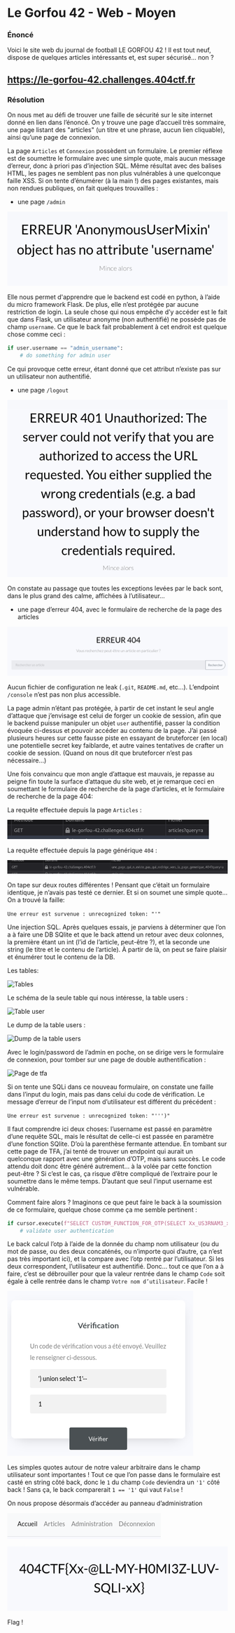 # Le Gorfou 42 - Web - Moyen

### Énoncé

Voici le site web du journal de football LE GORFOU 42 ! Il est tout neuf, dispose de quelques articles intéressants et, est super sécurisé... non ?


https://le-gorfou-42.challenges.404ctf.fr
---

### Résolution

On nous met au défi de trouver une faille de sécurité sur le site internet donné en lien dans l’énoncé. On y trouve une page d’accueil très sommaire, une page listant des "articles" (un titre et une phrase, aucun lien cliquable), ainsi qu’une page de connexion.

La page `Articles` et `Connexion` possèdent un formulaire. Le premier réflexe est de soumettre le formulaire avec une simple quote, mais aucun message d’erreur, donc à priori pas d’injection SQL. Même résultat avec des balises HTML, les pages ne semblent pas non plus vulnérables à une quelconque faille XSS. Si on tente d’énumérer (à la main !) des pages existantes, mais non rendues publiques, on fait quelques trouvailles :

- une page `/admin`

![Message d’erreur de la page admin](admin.png)

Elle nous permet d'apprendre que le backend est codé en python, à l’aide du micro framework Flask. De plus, elle n’est protégée par aucune restriction de login. La seule chose qui nous empêche d’y accéder est le fait que dans Flask, un utilisateur anonyme (non authentifié) ne possède pas de champ `username`.
Ce que le back fait probablement à cet endroit est quelque chose comme ceci :

```python
if user.username == "admin_username":
    # do something for admin user
```

Ce qui provoque cette erreur, étant donné que cet attribut n’existe pas sur un utilisateur non authentifié.

- une page `/logout`

![Message d’erreur de la page logout](logout.png)

On constate au passage que toutes les exceptions levées par le back sont, dans le plus grand des calme, affichées à l’utilisateur...

- une page d’erreur 404, avec le formulaire de recherche de la page des articles

![Page générique 404](404.png)

Aucun fichier de configuration ne leak (`.git`, `README.md`, etc...). L’endpoint `/console` n’est pas non plus accessible. 

La page admin n’étant pas protégée, à partir de cet instant le seul angle d’attaque que j’envisage est celui de forger un cookie de session, afin que le backend puisse manipuler un objet `user` authentifié, passer la condition évoquée ci-dessus et pouvoir accéder au contenu de la page. J’ai passé plusieurs heures sur cette fausse piste en essayant de bruteforcer (en local) une potentielle secret key faiblarde, et autre vaines tentatives de crafter un cookie de session. (Quand on nous dit que bruteforcer n’est pas nécessaire...)

Une fois convaincu que mon angle d’attaque est mauvais, je repasse au peigne fin toute la surface d’attaque du site web, et je remarque ceci en soumettant le formulaire de recherche de la page d’articles, et le formulaire de recherche de la page 404:

La requête effectuée depuis la page `Articles` :

![Requête du formulaire depuis la page articles](requete_articles.png)

La requête effectuée depuis la page générique `404` :

![Requête du formulaire depuis la page 404](requete_404.png)

On tape sur deux routes différentes ! Pensant que c’était un formulaire identique, je n’avais pas testé ce dernier. Et si on soumet une simple quote... On a trouvé la faille:

```Une erreur est survenue : unrecognized token: "'" ```

Une injection SQL. Après quelques essais, je parviens à déterminer que l’on a à faire une DB SQlite et que le back attend un retour avec deux colonnes, la première étant un int (l’id de l’article, peut-être ?), et la seconde une string (le titre et le contenu de l’article). 
À partir de là, on peut se faire plaisir et énumérer tout le contenu de la DB.

Les tables:

![Tables](tables.png)

Le schéma de la seule table qui nous intéresse, la table users :

![Table user](users.png)

Le dump de la table users :

![Dump de la table users](dump_users.png)


Avec le login/password de l’admin en poche, on se dirige vers le formulaire de connexion, pour tomber sur une page de double authentification :

![Page de tfa](tfa.png)

Si on tente une SQLi dans ce nouveau formulaire, on constate une faille dans l’input du login, mais pas dans celui du code de vérification. Le message d’erreur de l’input nom d’utilisateur est différent du précédent :

```Une erreur est survenue : unrecognized token: "''')" ```

Il faut comprendre ici deux choses: l’username est passé en paramètre d’une requête SQL, mais le résultat de celle-ci est passée en paramètre d’une fonction SQlite. D’où la parenthèse fermante attendue. En tombant sur cette page de TFA, j’ai tenté de trouver un endpoint qui aurait un quelconque rapport avec une génération d’OTP, mais sans succès. Le code attendu doit donc être généré autrement... à la volée par cette fonction peut-être ? Si c’est le cas, ça risque d’être compliqué de l’extraire pour le soumettre dans le même temps. D’autant que seul l’input username est vulnérable.

Comment faire alors ? Imaginons ce que peut faire le back à la soumission de ce formulaire, quelque chose comme ça me semble pertinent :

```python
if cursor.execute(f"SELECT CUSTOM_FUNCTION_FOR_OTP(SELECT Xx_US3RNAM3_xX FROM Xx_US3RS_xX WHERE Xx_US3RNAM3_xX = '{form.username}')")[0] == form.code:
    # validate user authentication
```

Le back calcul l’otp à l’aide de la donnée du champ nom utilisateur (ou du mot de passe, ou des deux concaténés, ou n’importe quoi d’autre, ça n’est pas très important ici), et la compare avec l’otp rentré par l’utilisateur. Si les deux correspondent, l’utilisateur est authentifié. Donc... tout ce que l’on a à faire, c’est se débrouiller pour que la valeur rentrée dans le champ `Code` soit égale à celle rentrée dans le champ `Votre nom d’utilisateur`. Facile !

![OTP validé avec succès à l’aide d’une SQLi](otp_success.png)

Les simples quotes autour de notre valeur arbitraire dans le champ utilisateur sont importantes ! Tout ce que l’on passe dans le formulaire est casté en string côté back, donc le `1` du champ `Code` deviendra un `'1'` côté back !
Sans ça, le back comparerait `1 == '1'` qui vaut `False` !

On nous propose désormais d’accéder au panneau d’administration

![Panneau d’administration](admin_panel.png)

![Le flag](flag.png)

Flag !
